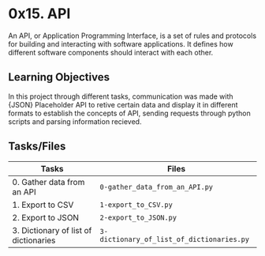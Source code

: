 # 0x15. API

An API, or Application Programming Interface, is a set of rules and protocols for building and interacting with software applications. It defines how different software components should interact with each other.

## Learning Objectives

In this project through different tasks, communication was made with {JSON} Placeholder API to retive certain data and display it in different formats to establish the concepts of API, sending requests through python scripts and parsing information recieved.

## Tasks/Files


|      Tasks          |Files               |
|----------------|-------------------------------|
|0. Gather data from an API|`0-gather_data_from_an_API.py`| 
|1. Export to CSV|`1-export_to_CSV.py`| 
|2. Export to JSON|`2-export_to_JSON.py`|
|3. Dictionary of list of dictionaries|`3-dictionary_of_list_of_dictionaries.py`|

